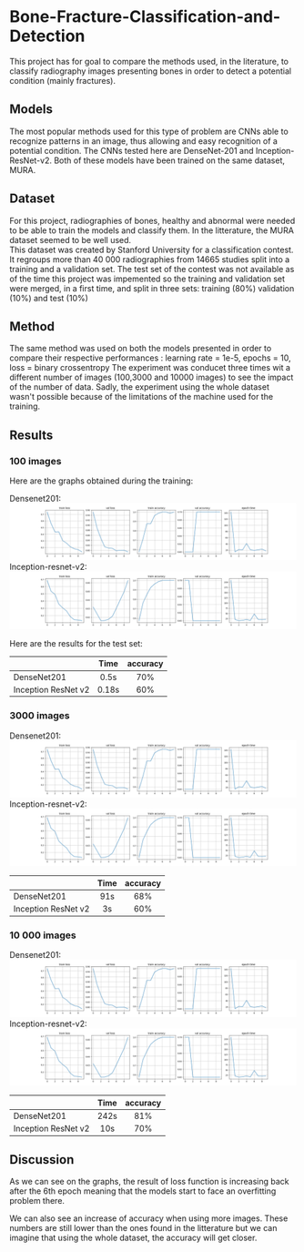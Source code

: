 # Bone-Fracture-Classification-and-Detection

This project has for goal to compare the methods used, in the literature, to classify radiography images presenting bones in order to detect a potential condition (mainly fractures).

## Models
The most popular methods used for this type of problem are CNNs able to recognize patterns in an image, thus allowing and easy recognition of a potential condition. 
The CNNs tested here are DenseNet-201 and Inception-ResNet-v2. Both of these models have been trained on the same dataset, MURA.

## Dataset
For this project, radiographies of bones, healthy and abnormal were needed to be able to train the models and classify them. In the litterature, the MURA dataset seemed to be well used.  
This dataset was created by Stanford University for a classification contest. It regroups more than 40 000 radiographies from 14665 studies split into a training and a validation set. 
The test set of the contest was not available as of the time this project was impemented so the training and validation set were merged, in a first time, and split in three sets: training (80%) validation (10%) and test (10%)

## Method
The same method was used on both the models presented in order to compare their respective performances : learning rate =  1e-5, epochs = 10, loss = binary crossentropy
The experiment was conducet three times wit a different number of images (100,3000 and 10000 images) to see the impact of the number of data.
Sadly, the experiment using the whole dataset wasn't possible because of the limitations of the machine used for the training. 

## Results

### 100 images
Here are the graphs obtained during the training:

Densenet201:
[![densenet_training_result](results-100/densenet_training_results.png)](https://github.com/kevinbecquet/Bone-Fracture-Classification-and-Detection/blob/main/results-100)
Inception-resnet-v2:
[![inception_training_result](results-100/inceptionresnet_training_results.png)](https://github.com/kevinbecquet/Bone-Fracture-Classification-and-Detection/blob/main/results-100)

Here are the results for the test set:

||Time|accuracy|
|---|:---:|:---:|
|DenseNet201|0.5s|70%|
|Inception ResNet v2|0.18s|60%|


### 3000 images 
Densenet201:
[![densenet_training_result](results-100/densenet_training_results.png)](https://github.com/kevinbecquet/Bone-Fracture-Classification-and-Detection/blob/main/results-100)
Inception-resnet-v2:
[![inception_training_result](results-100/inceptionresnet_training_results.png)](https://github.com/kevinbecquet/Bone-Fracture-Classification-and-Detection/blob/main/results-100)


||Time|accuracy|
|---|:---:|:---:|
|DenseNet201|91s|68%|
|Inception ResNet v2|3s|60%|


### 10 000 images
 
Densenet201:
[![densenet_training_result](results-100/densenet_training_results.png)](https://github.com/kevinbecquet/Bone-Fracture-Classification-and-Detection/blob/main/results-100)
Inception-resnet-v2:
[![inception_training_result](results-100/inceptionresnet_training_results.png)](https://github.com/kevinbecquet/Bone-Fracture-Classification-and-Detection/blob/main/results-100)

||Time|accuracy|
|---|:---:|:---:|
|DenseNet201|242s|81%|
|Inception ResNet v2|10s|70%|


## Discussion

As we can see on the graphs, the result of loss function is increasing back after the 6th epoch meaning that the models start to face an overfitting problem there. 

We can also see an increase of accuracy when using more images. These numbers are still lower than the ones found in the litterature but we can imagine that using the whole dataset, the accuracy will get closer. 